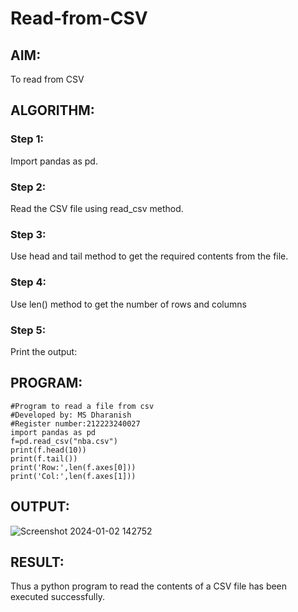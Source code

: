 # Read-from-CSV

## AIM:
To read from CSV

## ALGORITHM:
### Step 1:
Import pandas as pd.

### Step 2:
Read the CSV file using read_csv method.

### Step 3:
Use head and tail method to get the required contents from the file.

### Step 4:
Use len() method to get the number of rows and columns

### Step 5:
Print the output:

## PROGRAM:
```
#Program to read a file from csv
#Developed by: MS Dharanish
#Register number:212223240027
import pandas as pd
f=pd.read_csv("nba.csv")
print(f.head(10))
print(f.tail())
print('Row:',len(f.axes[0]))
print('Col:',len(f.axes[1]))
```

## OUTPUT:
![Screenshot 2024-01-02 142752](https://github.com/MSDharanish-23011819/Read-from-CSV/assets/147139454/fbaa9203-8bc8-43c4-8d86-7157314417ac)

## RESULT:
Thus a python program to read the contents of a CSV file has been executed successfully.

